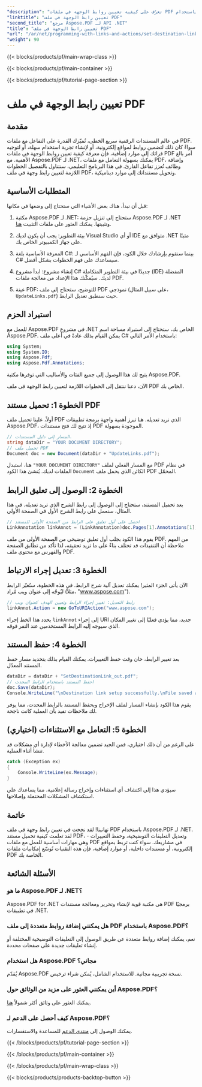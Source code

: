 ```yaml
---
"description": "تعرّف على كيفية تعيين روابط الوجهة في ملفات PDF باستخدام Aspose.PDF لـ .NET. دليل خطوة بخطوة لتعزيز تفاعلية ملفات PDF."
"linktitle": "تعيين رابط الوجهة في ملف PDF"
"second_title": "مرجع Aspose.PDF لـ API .NET"
"title": "تعيين رابط الوجهة في ملف PDF"
"url": "/ar/net/programming-with-links-and-actions/set-destination-link/"
"weight": 90
---
```


{{< blocks/products/pf/main-wrap-class >}}

{{< blocks/products/pf/main-container >}}

{{< blocks/products/pf/tutorial-page-section >}}

# تعيين رابط الوجهة في ملف PDF

## مقدمة

في عالم المستندات الرقمية سريع الخطى، تُميّزك القدرة على التفاعل مع ملفات PDF. سواءً كان ذلك لتضمين روابط لمواقع إلكترونية، أو لإنشاء تجربة استخدام سهلة، أو لتوجيه قرائك إلى موارد إضافية، فإن معرفة كيفية تعيين روابط الوجهة في ملفات PDF أمر بالغ الأهمية. مع Aspose.PDF لـ .NET، يمكنك بسهولة التعامل مع ملفات PDF، وإضافة وظائف تُعزز تفاعل القارئ. في هذا البرنامج التعليمي، سنتناول بالتفصيل الخطوات اللازمة لتعيين رابط وجهة في ملف PDF، وتحويل مستنداتك إلى موارد ديناميكية.

## المتطلبات الأساسية

قبل أن نبدأ، هناك بعض الأشياء التي ستحتاج إلى وضعها في مكانها:

1. مكتبة Aspose.PDF لـ .NET:
   ستحتاج إلى تنزيل حزمة Aspose.PDF لـ .NET وتثبيتها. يمكنك العثور على ملفات التثبيت [هنا](https://releases.aspose.com/pdf/net/).

2. بيئة التطوير:
   يجب أن يكون لديك Visual Studio أو أي IDE متوافق مع .NET مثبتًا على جهاز الكمبيوتر الخاص بك.

3. المعرفة الأساسية بلغة C#:
   بينما سنقوم بإرشادك خلال الكود، فإن الفهم الأساسي لـ C# سيساعدك على فهم الخطوات بشكل أفضل.

4. إنشاء مشروع:
   ابدأ مشروع C# جديدًا في بيئة التطوير المتكاملة (IDE) المفضلة لديك. سيُمكّنك هذا الإعداد من معالجة ملفات PDF.

5. عينة PDF:
   للتوضيح، ستحتاج إلى ملف PDF نموذجي (على سبيل المثال، `UpdateLinks.pdf`) حيث سنطبق تعديل الرابط.

## استيراد الحزم

للعمل مع Aspose.PDF في مشروع .NET الخاص بك، ستحتاج إلى استيراد مساحة اسم Aspose.PDF. يمكن القيام بذلك عادةً في أعلى ملف C# باستخدام الأمر التالي:

```csharp
using System;
using System.IO;
using Aspose.Pdf;
using Aspose.Pdf.Annotations;
```

يتيح لك هذا الوصول إلى جميع الفئات والأساليب التي توفرها مكتبة Aspose.PDF.

الآن، دعنا ننتقل إلى الخطوات اللازمة لتعيين رابط الوجهة في ملف PDF الخاص بك.

## الخطوة 1: تحميل مستند PDF

أولاً، علينا تحميل ملف PDF الذي نريد تعديله. هنا تبرز أهمية واجهة برمجة تطبيقات Aspose.PDF، إذ تتيح لك فتح مستندات PDF الموجودة بسهولة.

```csharp
// المسار إلى دليل المستندات.
string dataDir = "YOUR DOCUMENT DIRECTORY";
// تحميل ملف PDF
Document doc = new Document(dataDir + "UpdateLinks.pdf");
```

هنا، استبدل `"YOUR DOCUMENT DIRECTORY"` مع المسار الفعلي لملف PDF في نظام الملفات لديك. يُنشئ هذا الكود `Document` الكائن الذي يحمل ملف PDF المحمّل.

## الخطوة 2: الوصول إلى تعليق الرابط

بعد تحميل المستند، ستحتاج إلى الوصول إلى رابط الشرح الذي تريد تعديله. في هذا المثال، سنعمل على رابط الشرح الأول في الصفحة الأولى.

```csharp
// احصل على أول تعليق على الرابط من الصفحة الأولى للمستند
LinkAnnotation linkAnnot = (LinkAnnotation)doc.Pages[1].Annotations[1];
```

يقوم هذا الكود بجلب أول تعليق توضيحي من الصفحة الأولى من ملف PDF. من المهم ملاحظة أن التنفيذات قد تختلف بناءً على ما تريد تحقيقه، لذا تأكد من تطابق الصفحة والفهرس مع محتوى ملف PDF.

## الخطوة 3: تعديل إجراء الارتباط

الآن يأتي الجزء المثير! يمكنك تعديل آلية شرح الرابط. في هذه الخطوة، ستُغيّر الرابط ليُوجّه إلى عنوان ويب مُراد (مثلاً، "www.aspose.com").

```csharp
// رابط التعديل: تغيير إجراء الرابط وتعيين الهدف كعنوان ويب
linkAnnot.Action = new GoToURIAction("www.aspose.com");
```

يحدد هذا الخط إجراء `linkAnnot` إلى إجراء URI جديد، مما يؤدي فعليًا إلى تغيير المكان الذي سيوجه إليه الرابط المستخدمين عند النقر فوقه.

## الخطوة 4: حفظ المستند

بعد تغيير الرابط، حان وقت حفظ التغييرات. يمكنك القيام بذلك بتحديد مسار حفظ المستند المعدّل.

```csharp
dataDir = dataDir + "SetDestinationLink_out.pdf";
// احفظ المستند باستخدام الرابط المحدث
doc.Save(dataDir);
Console.WriteLine("\nDestination link setup successfully.\nFile saved at " + dataDir);
```

يقوم هذا الكود بإنشاء المسار لملف الإخراج ويحفظ المستند بالرابط المحدث، مما يوفر لك ملاحظات تفيد بأن العملية كانت ناجحة.

## الخطوة 5: التعامل مع الاستثناءات (اختياري)

على الرغم من أن ذلك اختياري، فمن الجيد تضمين معالجة الأخطاء لإدارة أي مشكلات قد تنشأ أثناء العملية.

```csharp
catch (Exception ex)
{
    Console.WriteLine(ex.Message);
}
```

سيؤدي هذا إلى اكتشاف أي استثناءات وإخراج رسالة إعلامية، مما يساعدك على استكشاف المشكلات المحتملة وإصلاحها.

## خاتمة

تهانينا! لقد نجحت في تعيين رابط وجهة في ملف PDF باستخدام Aspose.PDF لـ .NET. لقد تعلمت كيفية تحميل مستند PDF، وتعديل التعليقات التوضيحية، وحفظ التغييرات - وهي مهارات أساسية للعمل مع ملفات PDF في مشاريعك. سواء كنت تربط بمواقع إلكترونية، أو مستندات داخلية، أو موارد إضافية، فإن هذه التقنيات تُوسّع إمكانيات ملفات PDF الخاصة بك.

## الأسئلة الشائعة

### ما هو Aspose.PDF لـ .NET؟
Aspose.PDF for .NET هي مكتبة قوية لإنشاء وتحرير ومعالجة مستندات PDF برمجيًا في تطبيقات .NET.

### هل يمكنني إضافة روابط متعددة إلى ملف PDF باستخدام Aspose.PDF؟
نعم، يمكنك إضافة روابط متعددة عن طريق الوصول إلى التعليقات التوضيحية المختلفة أو إنشاء تعليقات جديدة على صفحات محددة.

### هل استخدام Aspose.PDF مجاني؟
يُقدّم Aspose.PDF نسخة تجريبية مجانية. للاستخدام الشامل، يُمكن شراء ترخيص.

### أين يمكنني العثور على مزيد من الوثائق حول Aspose.PDF؟
يمكنك العثور على وثائق أكثر شمولاً [هنا](https://reference.aspose.com/pdf/net/).

### كيف أحصل على الدعم لـ Aspose.PDF؟
يمكنك الوصول إلى [منتدى الدعم](https://forum.aspose.com/c/pdf/10) للمساعدة والاستفسارات.

{{< /blocks/products/pf/tutorial-page-section >}}

{{< /blocks/products/pf/main-container >}}

{{< /blocks/products/pf/main-wrap-class >}}

{{< blocks/products/products-backtop-button >}}